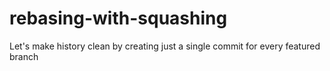 # rebasing-with-squashing
Let's make history clean by creating just a single commit for every featured branch 
